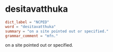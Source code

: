# desitavatthuka

``` toml
dict_label = "NCPED"
word = "desitavatthuka"
summary = "on a site pointed out or specified."
grammar_comment = "mfn."
```

on a site pointed out or specified.

